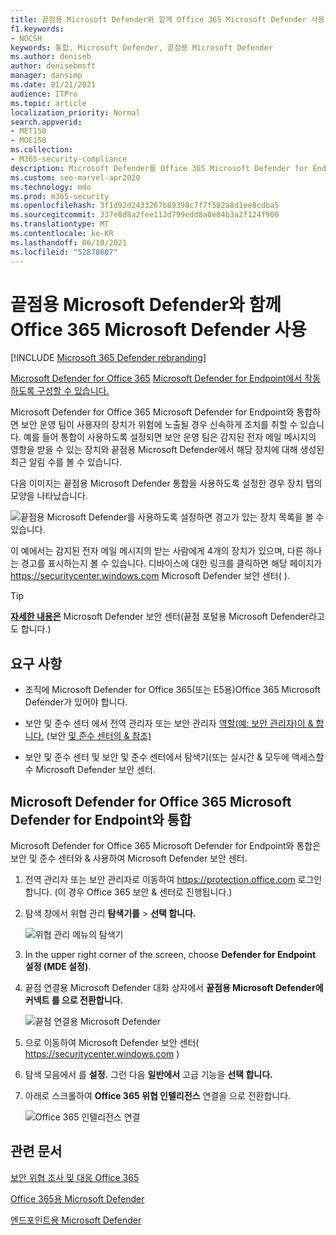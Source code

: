 ```yaml
---
title: 끝점용 Microsoft Defender와 함께 Office 365 Microsoft Defender 사용
f1.keywords:
- NOCSH
keywords: 통합, Microsoft Defender, 끝점용 Microsoft Defender
ms.author: deniseb
author: denisebmsft
manager: dansimp
ms.date: 01/21/2021
audience: ITPro
ms.topic: article
localization_priority: Normal
search.appverid:
- MET150
- MOE150
ms.collection:
- M365-security-compliance
description: Microsoft Defender를 Office 365 Microsoft Defender for Endpoint를 사용하여 장치 및 전자 메일 콘텐츠에 대한 위협에 대한 자세한 정보를 얻을 수 있습니다.
ms.custom: seo-marvel-apr2020
ms.technology: mdo
ms.prod: m365-security
ms.openlocfilehash: 3f1d92d2433267b89398c7f7f582a8d1ee8cdba5
ms.sourcegitcommit: 337e8d8a2fee112d799edd8a0e04b3a2f124f900
ms.translationtype: MT
ms.contentlocale: ko-KR
ms.lasthandoff: 06/10/2021
ms.locfileid: "52878607"
---
```

# <a name="use-microsoft-defender-for-office-365-together-with-microsoft-defender-for-endpoint"></a>끝점용 Microsoft Defender와 함께 Office 365 Microsoft Defender 사용

[!INCLUDE [Microsoft 365 Defender rebranding](../includes/microsoft-defender-for-office.md)]


[Microsoft Defender for Office 365](defender-for-office-365.md) [Microsoft Defender for Endpoint에서 작동하도록 구성할 수 있습니다.](/windows/security/threat-protection)

Microsoft Defender for Office 365 Microsoft Defender for Endpoint와 통합하면 보안 운영 팀이 사용자의 장치가 위험에 노출될 경우 신속하게 조치를 취할 수 있습니다. 예를 들어 통합이 사용하도록 설정되면 보안 운영 팀은 감지된 전자 메일 메시지의 영향을 받을 수 있는 장치와 끝점용 Microsoft Defender에서 해당 장치에 대해 생성된 최근 알림 수를 볼 수 있습니다.

다음 이미지는 끝점용 Microsoft Defender 통합을 사용하도록 설정한 경우 장치 탭의 모양을 나타났습니다. 

![끝점용 Microsoft Defender를 사용하도록 설정하면 경고가 있는 장치 목록을 볼 수 있습니다.](../../media/fec928ea-8f0c-44d7-80b9-a2e0a8cd4e89.PNG)

이 예에서는 감지된 전자 메일 메시지의 받는 사람에게 4개의 장치가 있으며, 다른 하나는 경고를 표시하는지 볼 수 있습니다. 디바이스에 대한 링크를 클릭하면 해당 페이지가 <https://securitycenter.windows.com> Microsoft Defender 보안 센터( ).

> [!TIP]
> **[자세한 내용은](/windows/security/threat-protection/microsoft-defender-atp/use)** Microsoft Defender 보안 센터(끝점 포털용 Microsoft Defender라고도 합니다.)

## <a name="requirements"></a>요구 사항

- 조직에 Microsoft Defender for Office 365(또는 E5용)Office 365 Microsoft Defender가 있어야 합니다.

- 보안 및 준수 센터 에서 전역 관리자 또는 보안 관리자 [역할(예: 보안 관리자)이 & 합니다.](https://protection.office.com) (보안 [및 준수 센터의 & 참조)](permissions-in-the-security-and-compliance-center.md)

- 보안 및 준수 [](threat-explorer.md) 센터 및 보안 및 준수 센터에서 탐색기(또는 실시간 & 모두에 액세스할 수 Microsoft Defender 보안 센터.

## <a name="to-integrate-microsoft-defender-for-office-365-with-microsoft-defender-for-endpoint"></a>Microsoft Defender for Office 365 Microsoft Defender for Endpoint와 통합

Microsoft Defender for Office 365 Microsoft Defender for Endpoint와 통합은 보안 및 준수 센터와 & 사용하여 Microsoft Defender 보안 센터.

1. 전역 관리자 또는 보안 관리자로 이동하여 <https://protection.office.com> 로그인합니다. (이 경우 Office 365 보안 & 센터로 진행됩니다.)

2. 탐색 창에서 위협 관리 **탐색기를** \> **선택 합니다.**

   ![위협 관리 메뉴의 탐색기](../../media/ThreatMgmt-Explorer-nav.png)

3. In the upper right corner of the screen, choose **Defender for Endpoint 설정 (MDE 설정)**.

4. 끝점 연결용 Microsoft Defender 대화 상자에서 **끝점용 Microsoft Defender에 커넥트 를 으로 전환합니다.**

   ![끝점 연결용 Microsoft Defender](../../media/Explorer-WDATPConnection-dialog.png)

5. 으로 이동하여 Microsoft Defender 보안 센터( <https://securitycenter.windows.com> )

6. 탐색 모음에서 를 **설정.** 그런 다음 **일반에서** 고급 기능을 **선택 합니다.**

7. 아래로 스크롤하여 **Office 365 위협 인텔리전스** 연결을 으로 전환합니다.

   ![Office 365 인텔리전스 연결](../../media/mdatp-oatptoggle.png)

## <a name="related-articles"></a>관련 문서

[보안 위협 조사 및 대응 Office 365](office-365-ti.md)

[Office 365용 Microsoft Defender](defender-for-office-365.md)

[엔드포인트용 Microsoft Defender](/windows/security/threat-protection)
